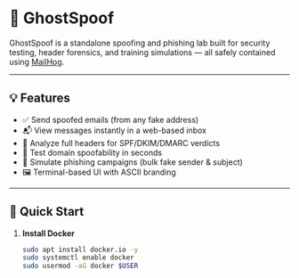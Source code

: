 # 👻 GhostSpoof

GhostSpoof is a standalone spoofing and phishing lab built for security testing, header forensics, and training simulations — all safely contained using [MailHog](https://github.com/mailhog/MailHog).

---

## 💡 Features

- ✅ Send spoofed emails (from any fake address)
- 📬 View messages instantly in a web-based inbox
- 🧠 Analyze full headers for SPF/DKIM/DMARC verdicts
- 🔐 Test domain spoofability in seconds
- 🎯 Simulate phishing campaigns (bulk fake sender & subject)
- 🖼️ Terminal-based UI with ASCII branding

---

## 🚀 Quick Start

1. **Install Docker**
   ```bash
   sudo apt install docker.io -y
   sudo systemctl enable docker
   sudo usermod -aG docker $USER
